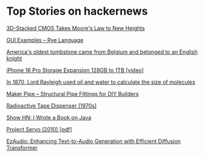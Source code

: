 # Top Stories on hackernews <br />
[3D-Stacked CMOS Takes Moore's Law to New Heights](https://spectrum.ieee.org/3d-cmos)

[GUI Examples – Rye Language](https://ryelang.org/cookbook/rye-fyne/examples/)

[America's oldest tombstone came from Belgium and belonged to an English knight](https://phys.org/news/2024-09-reveals-america-oldest-tombstone-belgium.html)

[iPhone 16 Pro Storage Expansion 128GB to 1TB [video]](https://www.youtube.com/watch?v=KRRNR4HyYaw)

[In 1870, Lord Rayleigh used oil and water to calculate the size of molecules](https://www.atomsonly.news/p/franklin-oil)

[Maker Pipe – Structural Pipe Fittings for DIY Builders](https://makerpipe.com/)

[Radioactive Tape Dispenser (1970s)](https://www.orau.org/health-physics-museum/collection/consumer/miscellaneous/tape-dispenser.html)

[Show HN: I Wrote a Book on Java]()

[Project Servo (2010) [pdf]](http://venge.net/graydon/talks/intro-talk-2.pdf)

[EzAudio: Enhancing Text-to-Audio Generation with Efficient Diffusion Transformer](https://haidog-yaqub.github.io/EzAudio-Page/)
